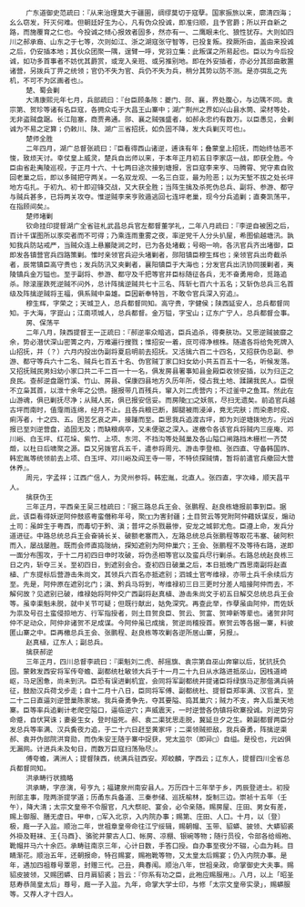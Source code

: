 <!-- { "loadSidebar": true } -->
        广东道御史范疏曰：『从来治理莫大于疆圉，绸缪莫切于寇孽。国家振旅以来，廓清四海；幺么窃发，歼灭何难。但朝廷好生为心，凡有伪众投诚，即准归顺，且予官爵；所以开自新之路，而施覆育之仁也。今投诚之倾心报效者固多，然亦有一、二鹰眼未化、狼性犹存。大则如四川之郝承裔、山东之于七等，次则如江、浙之湖寇张守智等，已投复叛。揆厥所由，盖由来投诚之后，仍安插本地；其伙众团聚一隅，逞臂一呼，党羽立集：此叛谋之所易起也。臣以为今后投诚，如功多首事者不妨优其爵赏，或宠入亲班、或另推别地。即在外安插者，亦必分其部曲散置诸营，另拨兵丁畀之统领；官仍不失为官、兵仍不失为兵，稍分其势以防不测。是亦弭乱之先机，不可不为区画者也』。
        楚、蜀会剿
        大清康熙元年七月，兵部疏曰：『台臣顾条陈：夔门、郧、襄，界处腹心，与边隅不同。袁宗第、贺珍等诸有名巨寇，各拥众屯于大昌王山寨中；湖广荆州之界如兴山县水筒、梁材等处，无非盗贼盘踞。长江阻塞，商贾弗通。郧、襄之贼强盛者，如郝永忠约有数万。以臣愚见，会剿诚为不易之定算；仍敕川、陕、湖广三省招抚，如负固不降，发大兵剿灭可也』。
        楚师全胜
        二年四月，湖广总督张疏曰：『臣看得西山诸逆，逋诛有年；叠蒙皇上招抚，而始终怙恶不悛，致烦天讨。幸仗皇上威灵，楚兵自出师以来，于本年正月初五日李家店一战，即获全胜。今臣由省赴夷陵巡视，于正月十六、十七两日途次接到塘报，言巨寇李来亨、马腾霄、党守素自败回老巢之后，即以多贼把守两关。一名双龙观、一名三白亚，最为险恶；以为天堑不拔之处长坪地方屯扎。于初九、初十即迎锋交战，又大获全胜；当阵生擒及杀死伪总兵、副将、参游、都守与贼兵甚多，已将两关攻夺。惟逆贼李来亨败遁逃回七连坪老巢，现今分兵追剿；直奏凯荡平，在指顾间矣』。
        楚师堵剿
        钦命挂印提督湖广全省驻札武昌总兵官左都督董学礼，二年八月疏曰：『李逆自被困之后，百计千谋图所以豕突者而不可得；乃乘连雨重雾之夜，率逆党千人分头扒屋，希图偷越塘汛。孰知我兵防站戒严，当贼众连上悬巖陡涧之时，已为各处堵截；号砲一响，各汛官兵齐出堵御，臣即发各镇营官兵四路策剿。惟时亲领官兵迎头堵剿者，郧阳镇臣穆生辉也；亲领官兵出奇截杀者，辰常镇臣高守贵也；发兵防汛又夹剿者，襄阳镇臣于大海也；分发官兵出汛协同援剿者，夷陵镇兵金万镒也。至于副将、参游、都守及千把等官并臣标随征各兵，无不奋勇用命，觅路追杀。除滚崖跌死逆贼不问外，总计阵擒逆贼共七十三名、阵斩七百六十五名；又斩伪总兵三名首级及阵擒逆贼将王福，俱系贼中枭雄。臣因新奉特旨，不敢令官兵深入穷追』。
        穆生辉，字荣之；天城卫人，总兵都督同知。高守贵，字健侯；陕西延安人，总兵都督同知。于大海，字崑山；江南项城人，总兵都督。金万镒，字宝山；辽东广宁人，总兵都督佥事。
        房、保荡平
        二年八月，陕西提督王一正疏曰：『郝逆率众暗逃，臣兵追杀，得奏肤功。又思逆贼披靡之余，势必潜伏深山密箐之内，万难遍行搜戮；惟招安一着，庶可得净根株。随遣各将给免死牌入山招抚，并（？）六月内投出伪副将夏启明前去招抚。又活擒六百二十四名，又招获伪总副、参游、都守等兵六十二名、贼兵七百五十名、伪官贼丁家口妇女幼小共五百五十一名，听候发落。又招抚贼民男妇幼小家口共二千二百一十一名，俱发房县署事知县金殿臣收领安插，以为归正之良民。查郝逆盘踞竹溪、竹山、房县、保康四县地方久历年所，侵占我土地、蹂躏我民人。臣恨不立枭其首，以泄十余年之公愤。据报带几百残兵，窜入刘二虎营内；不过釜中之鱼耳。然此在山游魂，俱已剿抚尽净；从贼人民，俱已报安信妥。而房陵□□之妖氛，尽扫无遗矣。前追官兵越古坪而南时，值霪雨连绵，经月不止。且各兵粮已断，脚腿被雨浸淖，竟无完肤；而染患时疫、痢泻者，十之四、五。困苦乞哀之声，接踵而至。臣思我兵追渡古坪，即为刘逆塘拨地方。元凶报已至刘逆营盘，追固无及；而缺粮病卒，又未便驱之深入。遂檄令各该官兵将贼内三座庵、邓川峪、白玉坪、红花垛、紫竹、上项、东河、不挡沟等处贼巢及各山隘口闸路挡木栅栏一齐焚燬，以杜日后啸聚之源。臣又另拨官兵五千，遣参将周元、游击李登相、张四直、守备韩国祚、韩宏胤等统领前去上项、白玉坪、邓川峪及阎王寺一带，不特侦探贼情，暂将前遣官兵撤回大营休养』。
        周元，字孟祥；江西广信人，为灵州参将。韩宏胤，北直人。张四直，字次峰，顺天昌平人。
        擒获伪王
        三年正月，平西亲王吴三桂疏曰：『据三路总兵王会、张鹏程、赵良栋塘报前事到臣。据此，该臣看得妖逆阿仲鼓惑粤蛮僭称年号，聚□□为害封疆；土目贺云等党附阿仲藉妖谋反，煽动土司：虽衅生于粤西，而毒切于黔、滇；普坪之杀戮最惨，安龙之城郭尤危。臣遵上命，发兵分道进征。中路总统总兵王会奋骑长关、破额老塞而入，左路总统总兵张鹏程等取花韦塞、破阿积而入，屡战屡胜。既而会师直捣陇纳，探知遮别为阿仲巢穴；王会、张鹏程不及等待右路，遂即一面分布围攻，于十二月初四日申时攻破，将伪丞相等官以及蛮兵尽行剿杀。右路总统赵良栋三日之内，斩夺三关。至初四日，到遮别会合。查初四日破巢之后，本日抵晚广西思南副将赵直植、广东提标后营游击朱尚文，其领兵六百名亦抵遮别；泗城土官岑维禄，亦带土兵千余续后方至。先是，阿仲原在遮别北门；滇、黔兵马将到，岑维禄初三日三更时分差人暗接阿仲而去，不解何故？见遮别已破，维禄始将阿仲交广西副将赵真植、游击朱尚文于初五日解交总统总兵王会等。虽幸渠魁未脱，就中关节可疑；但既行献出，姑免深究。再查此举，作孽虽由阿仲，而佐妖为祟及号召土蛮侵掠地方、行军指授者，则土目贺良臣、贺云、贺富、贺坤新等辈也。诸贺非阿仲不足动众，阿仲非诸贺不足成谋。今阿仲虽已成擒，贺逆尚稽授首。察贺云等各据一寨，料彼匿山寨之中。臣再檄总兵王会、张鹏程、赵良栋等攻剿各逆所居山寨，另报』。
        赵真植，辽东人；副总兵。
        擒获郝逆
        三年正月，四川总督李疏曰：『渠魁刘二虎、郝摇旗、袁宗第自巫山奔窜以后，犹抗抚负固。蒙敕发西安将军传夸蟾、副都统杜敏领大兵于十一月二十九日从水路进抵巫山，因栈道崎岖，马足困惫，尚未到汛。臣恐有误进剿机宜，会同将军副都统并提诸臣将绿旗马疋那偕满兵骑征，鼓励汉兵荷戈步走；自十二月十八日，臣同将军傅、副都统杜、提督臣郑率满、汉官兵，至二十二日直逼刘逆营巢陈家坡。我兵奋勇争先，夺其要隘、捣其巢穴；贼力不支，奔入后巢天地寨。臣等率兵追剿计老爬空隘口，逼临逆穴；声威震天，一时逆营各伪镇将砍寨投诚。刘逆势穷命蹙，自伏冥诛；妻妾生女，登时缢死。郝、袁二渠犹思走脱，冀延旦夕之生。赖副都督两臣分发总兵等率满、汉兵夤夜力追，于二十六日赶至黄家坪；二渠领贼拒敌，我兵奋勇，阵擒逆渠郝、袁并伪部院洪育勋，而伪朱安王随于寨中捉获，党太监尔（即异□）自缢。是役也，元凶俱无漏网。计进兵未及旬日，而数万巨寇扫荡殆尽』。
        傅夸蟾，满洲人；提督陕西，统满兵驻西安。郑蛟麟，字西云；辽东人，提督四川全省总兵都督同知。
        洪承畴行状摘略
        洪承畴，字彦演，号亨九；福建泉州南安县人。万历四十三年举于乡，丙辰登进士。初授刑部主事，陞两浙提学道；历甬东兵备道、三秦参储、巡抚榆林，旋制三边。崇祯十五年（壬午），降大清；太宗文皇帝不令服官，凡大祭祀、宴会，必令亲随。赐房屋、庄田、男女有差，赐上御服、膳无虚日。甲申，□军入北京，入内院办事；赐第、庄田、人口。十月，以〔登〕极，廕一子入监。顺治二年，世祖章皇帝命往江宁绥辑，赐朝帽、玉带、貂蟒、披领、大蟒貂裘外褂及鞋袜、王{马酉}、骆驼并蒙古人口、帐房、凉棚、银碗等物；随行员役，令部各给缎袍、靴帽并马六十余匹。承畴驻南京三年，心计日数，手答口授。自办事至夜分不辍，心血为耗。目睛渐花。顺治五年，还朝报命，特召赐宴，赐袍靴等物，又太皇太后赐宴；仍入内院办事。是年，遇加四祖尊号覃恩，封赠三代。己丑，典春闱。顺治八年，世祖亲政，命掌御史大夫事。赐貂皮披领，又赐团蟒、日月肩貂裘；旨云：『你系有功之臣，此袍应赐服用』。八月，以上「昭圣慈寿恭简皇太后」尊号，廕一子入监。九年，命掌大学士印，与修「太宗文皇帝实录」，赐蟒服等。又荐人才十四人。
